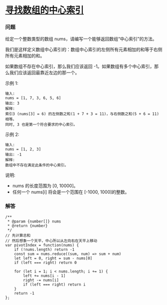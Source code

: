 # [寻找数组的中心索引](https://leetcode-cn.com/problems/find-pivot-index)

### 问题

给定一个整数类型的数组 nums，请编写一个能够返回数组“中心索引”的方法。

我们是这样定义数组中心索引的：数组中心索引的左侧所有元素相加的和等于右侧所有元素相加的和。

如果数组不存在中心索引，那么我们应该返回 -1。如果数组有多个中心索引，那么我们应该返回最靠近左边的那一个。

示例 1:

```
输入:
nums = [1, 7, 3, 6, 5, 6]
输出: 3
解释:
索引3 (nums[3] = 6) 的左侧数之和(1 + 7 + 3 = 11)，与右侧数之和(5 + 6 = 11)相等。
同时, 3 也是第一个符合要求的中心索引。
```
示例 2:

```
输入:
nums = [1, 2, 3]
输出: -1
解释:
数组中不存在满足此条件的中心索引。
```
说明:

* nums 的长度范围为 [0, 10000]。
* 任何一个 nums[i] 将会是一个范围在 [-1000, 1000]的整数。

### 解答

```
/**
 * @param {number[]} nums
 * @return {number}
 */
// 先计算总和
// 然后想象一个天平，中心所以从左向右在天平上移动
var pivotIndex = function(nums) {
    if (!nums.length) return -1
    const sum = nums.reduce((sum, num) => sum + num)
    let left = 0, right = sum - nums[0]
    if (left === right) return 0

    for (let i = 1; i < nums.length; i += 1) {
        left += nums[i - 1]
        right -= nums[i]
        if (left === right) return i
    }
    return -1
};
```
